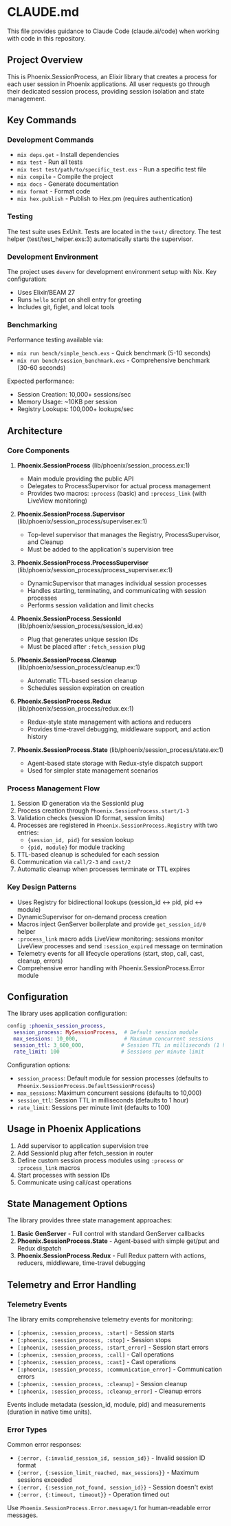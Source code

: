 # CLAUDE.md

This file provides guidance to Claude Code (claude.ai/code) when working with code in this repository.

## Project Overview

This is Phoenix.SessionProcess, an Elixir library that creates a process for each user session in Phoenix applications. All user requests go through their dedicated session process, providing session isolation and state management.

## Key Commands

### Development Commands
- `mix deps.get` - Install dependencies
- `mix test` - Run all tests
- `mix test test/path/to/specific_test.exs` - Run a specific test file
- `mix compile` - Compile the project
- `mix docs` - Generate documentation
- `mix format` - Format code
- `mix hex.publish` - Publish to Hex.pm (requires authentication)

### Testing
The test suite uses ExUnit. Tests are located in the `test/` directory. The test helper (test/test_helper.exs:3) automatically starts the supervisor.

### Development Environment
The project uses `devenv` for development environment setup with Nix. Key configuration:
- Uses Elixir/BEAM 27
- Runs `hello` script on shell entry for greeting
- Includes git, figlet, and lolcat tools

### Benchmarking
Performance testing available via:
- `mix run bench/simple_bench.exs` - Quick benchmark (5-10 seconds)
- `mix run bench/session_benchmark.exs` - Comprehensive benchmark (30-60 seconds)

Expected performance:
- Session Creation: 10,000+ sessions/sec
- Memory Usage: ~10KB per session
- Registry Lookups: 100,000+ lookups/sec

## Architecture

### Core Components

1. **Phoenix.SessionProcess** (lib/phoenix/session_process.ex:1)
   - Main module providing the public API
   - Delegates to ProcessSupervisor for actual process management
   - Provides two macros: `:process` (basic) and `:process_link` (with LiveView monitoring)

2. **Phoenix.SessionProcess.Supervisor** (lib/phoenix/session_process/superviser.ex:1)
   - Top-level supervisor that manages the Registry, ProcessSupervisor, and Cleanup
   - Must be added to the application's supervision tree

3. **Phoenix.SessionProcess.ProcessSupervisor** (lib/phoenix/session_process/process_superviser.ex:1)
   - DynamicSupervisor that manages individual session processes
   - Handles starting, terminating, and communicating with session processes
   - Performs session validation and limit checks

4. **Phoenix.SessionProcess.SessionId** (lib/phoenix/session_process/session_id.ex)
   - Plug that generates unique session IDs
   - Must be placed after `:fetch_session` plug

5. **Phoenix.SessionProcess.Cleanup** (lib/phoenix/session_process/cleanup.ex:1)
   - Automatic TTL-based session cleanup
   - Schedules session expiration on creation

6. **Phoenix.SessionProcess.Redux** (lib/phoenix/session_process/redux.ex:1)
   - Redux-style state management with actions and reducers
   - Provides time-travel debugging, middleware support, and action history

7. **Phoenix.SessionProcess.State** (lib/phoenix/session_process/state.ex:1)
   - Agent-based state storage with Redux-style dispatch support
   - Used for simpler state management scenarios

### Process Management Flow

1. Session ID generation via the SessionId plug
2. Process creation through `Phoenix.SessionProcess.start/1-3`
3. Validation checks (session ID format, session limits)
4. Processes are registered in `Phoenix.SessionProcess.Registry` with two entries:
   - `{session_id, pid}` for session lookup
   - `{pid, module}` for module tracking
5. TTL-based cleanup is scheduled for each session
6. Communication via `call/2-3` and `cast/2`
7. Automatic cleanup when processes terminate or TTL expires

### Key Design Patterns

- Uses Registry for bidirectional lookups (session_id ↔ pid, pid ↔ module)
- DynamicSupervisor for on-demand process creation
- Macros inject GenServer boilerplate and provide `get_session_id/0` helper
- `:process_link` macro adds LiveView monitoring: sessions monitor LiveView processes and send `:session_expired` message on termination
- Telemetry events for all lifecycle operations (start, stop, call, cast, cleanup, errors)
- Comprehensive error handling with Phoenix.SessionProcess.Error module

## Configuration

The library uses application configuration:
```elixir
config :phoenix_session_process,
  session_process: MySessionProcess,  # Default session module
  max_sessions: 10_000,               # Maximum concurrent sessions
  session_ttl: 3_600_000,            # Session TTL in milliseconds (1 hour)
  rate_limit: 100                    # Sessions per minute limit
```

Configuration options:
- `session_process`: Default module for session processes (defaults to `Phoenix.SessionProcess.DefaultSessionProcess`)
- `max_sessions`: Maximum concurrent sessions (defaults to 10,000)
- `session_ttl`: Session TTL in milliseconds (defaults to 1 hour)
- `rate_limit`: Sessions per minute limit (defaults to 100)

## Usage in Phoenix Applications

1. Add supervisor to application supervision tree
2. Add SessionId plug after fetch_session in router
3. Define custom session process modules using `:process` or `:process_link` macros
4. Start processes with session IDs
5. Communicate using call/cast operations

## State Management Options

The library provides three state management approaches:

1. **Basic GenServer** - Full control with standard GenServer callbacks
2. **Phoenix.SessionProcess.State** - Agent-based with simple get/put and Redux dispatch
3. **Phoenix.SessionProcess.Redux** - Full Redux pattern with actions, reducers, middleware, time-travel debugging

## Telemetry and Error Handling

### Telemetry Events
The library emits comprehensive telemetry events for monitoring:
- `[:phoenix, :session_process, :start]` - Session starts
- `[:phoenix, :session_process, :stop]` - Session stops
- `[:phoenix, :session_process, :start_error]` - Session start errors
- `[:phoenix, :session_process, :call]` - Call operations
- `[:phoenix, :session_process, :cast]` - Cast operations
- `[:phoenix, :session_process, :communication_error]` - Communication errors
- `[:phoenix, :session_process, :cleanup]` - Session cleanup
- `[:phoenix, :session_process, :cleanup_error]` - Cleanup errors

Events include metadata (session_id, module, pid) and measurements (duration in native time units).

### Error Types
Common error responses:
- `{:error, {:invalid_session_id, session_id}}` - Invalid session ID format
- `{:error, {:session_limit_reached, max_sessions}}` - Maximum sessions exceeded
- `{:error, {:session_not_found, session_id}}` - Session doesn't exist
- `{:error, {:timeout, timeout}}` - Operation timed out

Use `Phoenix.SessionProcess.Error.message/1` for human-readable error messages.
